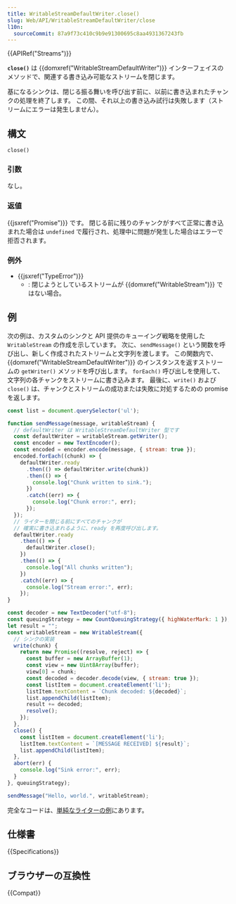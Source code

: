 ```yaml
---
title: WritableStreamDefaultWriter.close()
slug: Web/API/WritableStreamDefaultWriter/close
l10n:
  sourceCommit: 87a9f73c410c9b9e91300695c8aa4931367243fb
---
```


{{APIRef("Streams")}}

**`close()`** は {{domxref("WritableStreamDefaultWriter")}} インターフェイスのメソッドで、関連する書き込み可能なストリームを閉じます。

基になるシンクは、閉じる振る舞いを呼び出す前に、以前に書き込まれたチャンクの処理を終了します。 この間、それ以上の書き込み試行は失敗します（ストリームにエラーは発生しません）。

## 構文

```js-nolint
close()
```

### 引数

なし。

### 返値

{{jsxref("Promise")}} です。 閉じる前に残りのチャンクがすべて正常に書き込まれた場合は `undefined` で履行され、処理中に問題が発生した場合はエラーで拒否されます。

### 例外

- {{jsxref("TypeError")}}
  - : 閉じようとしているストリームが {{domxref("WritableStream")}} ではない場合。

## 例

次の例は、カスタムのシンクと API 提供のキューイング戦略を使用した `WritableStream` の作成を示しています。 次に、`sendMessage()` という関数を呼び出し、新しく作成されたストリームと文字列を渡します。 この関数内で、{{domxref("WritableStreamDefaultWriter")}} のインスタンスを返すストリームの `getWriter()` メソッドを呼び出します。 `forEach()` 呼び出しを使用して、文字列の各チャンクをストリームに書き込みます。 最後に、`write()` および `close()` は、チャンクとストリームの成功または失敗に対処するための promise を返します。

```js
const list = document.querySelector('ul');

function sendMessage(message, writableStream) {
  // defaultWriter は WritableStreamDefaultWriter 型です
  const defaultWriter = writableStream.getWriter();
  const encoder = new TextEncoder();
  const encoded = encoder.encode(message, { stream: true });
  encoded.forEach((chunk) => {
    defaultWriter.ready
      .then(() => defaultWriter.write(chunk))
      .then(() => {
        console.log("Chunk written to sink.");
      })
      .catch((err) => {
        console.log("Chunk error:", err);
      });
  });
  // ライターを閉じる前にすべてのチャンクが
  // 確実に書き込まれるように、ready を再度呼び出します。
  defaultWriter.ready
    .then(() => {
      defaultWriter.close();
    })
    .then(() => {
      console.log("All chunks written");
    })
    .catch((err) => {
      console.log("Stream error:", err);
    });
}

const decoder = new TextDecoder("utf-8");
const queuingStrategy = new CountQueuingStrategy({ highWaterMark: 1 });
let result = "";
const writableStream = new WritableStream({
  // シンクの実装
  write(chunk) {
    return new Promise((resolve, reject) => {
      const buffer = new ArrayBuffer(1);
      const view = new Uint8Array(buffer);
      view[0] = chunk;
      const decoded = decoder.decode(view, { stream: true });
      const listItem = document.createElement('li');
      listItem.textContent = `Chunk decoded: ${decoded}`;
      list.appendChild(listItem);
      result += decoded;
      resolve();
    });
  },
  close() {
    const listItem = document.createElement('li');
    listItem.textContent = `[MESSAGE RECEIVED] ${result}`;
    list.appendChild(listItem);
  },
  abort(err) {
    console.log("Sink error:", err);
  }
}, queuingStrategy);

sendMessage("Hello, world.", writableStream);
```

完全なコードは、[単純なライターの例](https://mdn.github.io/dom-examples/streams/simple-writer/)にあります。

## 仕様書

{{Specifications}}

## ブラウザーの互換性

{{Compat}}
